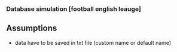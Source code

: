 ### Database simulation [football english leauge]

## Assumptions
- data have to be saved in txt file (custom name or default name)